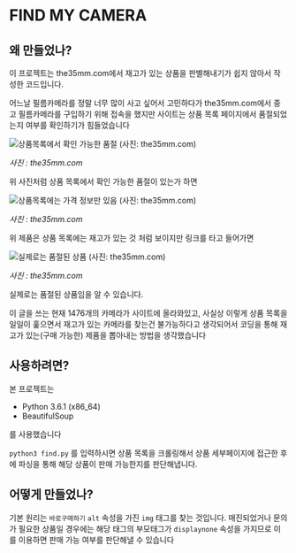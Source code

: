 # FIND MY CAMERA

## 왜 만들었나?

이 프로젝트는 the35mm.com에서 재고가 있는 상품을 판별해내기가 쉽지 않아서 작성한 코드입니다.

어느날 필름카메라를 정말 너무 많이 사고 싶어서 고민하다가 the35mm.com에서 중고 필름카메라를 구입하기 위해 접속을 했지만
사이트는 상품 목록 페이지에서 품절되었는지 여부를 확인하기가 힘들었습니다

![상품목록에서 확인 가능한 품절 (사진: the35mm.com)](https://i.imgur.com/DBBKcJH.png)

*사진 : the35mm.com*

위 사진처럼 상품 목록에서 확인 가능한 품절이 있는가 하면

![상품목록에는 가격 정보만 있음 (사진: the35mm.com)](https://i.imgur.com/LjYQkLM.png)

*사진 : the35mm.com*

위 제품은 상품 목록에는 재고가 있는 것 처럼 보이지만 링크를 타고 들어가면

![실제로는 품절된 상품 (사진: the35mm.com)](https://i.imgur.com/QJUdt45.png)

*사진 : the35mm.com*

실제로는 품절된 상품임을 알 수 있습니다.

이 글을 쓰는 현재 1476개의 카메라가 사이트에 올라와있고, 사실상 이렇게 상품 목록을 일일이 훑으면서 재고가 있는 카메라를 찾는건 불가능하다고 생각되어서 코딩을 통해 재고가 있는(구매 가능한) 제품을 뽑아내는 방법을 생각했습니다


## 사용하려면?

본 프로젝트는

* Python 3.6.1 (x86_64)
* BeautifulSoup

를 사용했습니다

`python3 find.py` 를 입력하시면 상품 목록을 크롤링해서 상품 세부페이지에 접근한 후에 파싱을 통해 해당 상품이 판매 가능한지를 판단해냅니다.

## 어떻게 만들었나?

기본 원리는 `바로구매하기` `alt` 속성을 가진 `img` 태그를 찾는 것입니다. 매진되었거나 문의가 필요한 상품일 경우에는 해당 태그의 부모태그가 `displaynone` 속성을 가지므로 이를 이용하면 판매 가능 여부를 판단해낼 수 있습니다 